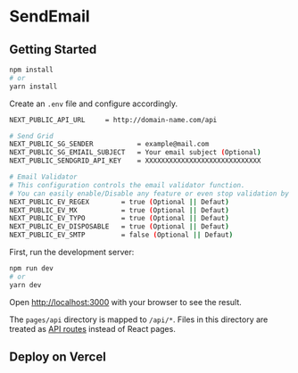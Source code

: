 # SendEmail

## Getting Started

```bash
npm install
# or
yarn install
```

Create an `.env` file and configure accordingly.

```bash
NEXT_PUBLIC_API_URL     = http://domain-name.com/api

# Send Grid
NEXT_PUBLIC_SG_SENDER           = example@mail.com
NEXT_PUBLIC_SG_EMIAIL_SUBJECT   = Your email subject (Optional)
NEXT_PUBLIC_SENDGRID_API_KEY    = XXXXXXXXXXXXXXXXXXXXXXXXXXXXX

# Email Validator
# This configuration controls the email validator function.
# You can easily enable/Disable any feature or even stop validation by giving falsy value to every option
NEXT_PUBLIC_EV_REGEX        = true (Optional || Defaut)
NEXT_PUBLIC_EV_MX           = true (Optional || Defaut)
NEXT_PUBLIC_EV_TYPO         = true (Optional || Defaut)
NEXT_PUBLIC_EV_DISPOSABLE   = true (Optional || Defaut)
NEXT_PUBLIC_EV_SMTP         = false (Optional || Defaut)
```

First, run the development server:

```bash
npm run dev
# or
yarn dev
```

Open [http://localhost:3000](http://localhost:3000) with your browser to see the result.

The `pages/api` directory is mapped to `/api/*`. Files in this directory are treated as [API routes](https://nextjs.org/docs/api-routes/introduction) instead of React pages.

## Deploy on Vercel
